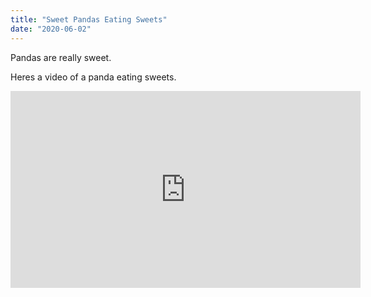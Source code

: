 ```yaml
---
title: "Sweet Pandas Eating Sweets"
date: "2020-06-02"
---
```


Pandas are really sweet.

Heres a video of a panda eating sweets.

<iframe width="560" height="315" src="https://www.youtube.com/embed/4n0xNbfJLR8" frameborder="0" allowfullscreen></iframe>